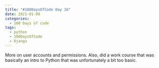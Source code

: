 ```yaml
---
title: "#100DaysOfCode Day 16"
date: 2021-01-09
categories:
  - 100 Days of code
tags:
  - python
  - 100DaysOfCode
  - Django
---
```


More on user accounts and permissions.  Also, did a work course that was basically an intro to Python that was unfortunately a bit too basic.


[100DaysOfCode]:https://www.100daysofcode.com/faq/
[python-crash-course]: https://nostarch.com/pythoncrashcourse2e


